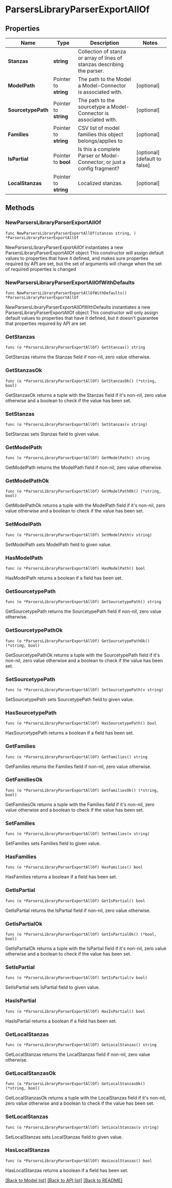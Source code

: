 # ParsersLibraryParserExportAllOf

## Properties

Name | Type | Description | Notes
------------ | ------------- | ------------- | -------------
**Stanzas** | **string** | Collection of stanza or array of lines of stanzas describing the parser. | 
**ModelPath** | Pointer to **string** | The path to the Model a Model-Connector is associated with. | [optional] 
**SourcetypePath** | Pointer to **string** | The path to the sourcetype a Model-Connector is associated with. | [optional] 
**Families** | Pointer to **string** | CSV list of model families this object belongs/applies to | [optional] 
**IsPartial** | Pointer to **bool** | Is this a complete Parser or Model-Connector, or just a config fragment? | [optional] [default to false]
**LocalStanzas** | Pointer to **string** | Localized stanzas. | [optional] 

## Methods

### NewParsersLibraryParserExportAllOf

`func NewParsersLibraryParserExportAllOf(stanzas string, ) *ParsersLibraryParserExportAllOf`

NewParsersLibraryParserExportAllOf instantiates a new ParsersLibraryParserExportAllOf object
This constructor will assign default values to properties that have it defined,
and makes sure properties required by API are set, but the set of arguments
will change when the set of required properties is changed

### NewParsersLibraryParserExportAllOfWithDefaults

`func NewParsersLibraryParserExportAllOfWithDefaults() *ParsersLibraryParserExportAllOf`

NewParsersLibraryParserExportAllOfWithDefaults instantiates a new ParsersLibraryParserExportAllOf object
This constructor will only assign default values to properties that have it defined,
but it doesn't guarantee that properties required by API are set

### GetStanzas

`func (o *ParsersLibraryParserExportAllOf) GetStanzas() string`

GetStanzas returns the Stanzas field if non-nil, zero value otherwise.

### GetStanzasOk

`func (o *ParsersLibraryParserExportAllOf) GetStanzasOk() (*string, bool)`

GetStanzasOk returns a tuple with the Stanzas field if it's non-nil, zero value otherwise
and a boolean to check if the value has been set.

### SetStanzas

`func (o *ParsersLibraryParserExportAllOf) SetStanzas(v string)`

SetStanzas sets Stanzas field to given value.


### GetModelPath

`func (o *ParsersLibraryParserExportAllOf) GetModelPath() string`

GetModelPath returns the ModelPath field if non-nil, zero value otherwise.

### GetModelPathOk

`func (o *ParsersLibraryParserExportAllOf) GetModelPathOk() (*string, bool)`

GetModelPathOk returns a tuple with the ModelPath field if it's non-nil, zero value otherwise
and a boolean to check if the value has been set.

### SetModelPath

`func (o *ParsersLibraryParserExportAllOf) SetModelPath(v string)`

SetModelPath sets ModelPath field to given value.

### HasModelPath

`func (o *ParsersLibraryParserExportAllOf) HasModelPath() bool`

HasModelPath returns a boolean if a field has been set.

### GetSourcetypePath

`func (o *ParsersLibraryParserExportAllOf) GetSourcetypePath() string`

GetSourcetypePath returns the SourcetypePath field if non-nil, zero value otherwise.

### GetSourcetypePathOk

`func (o *ParsersLibraryParserExportAllOf) GetSourcetypePathOk() (*string, bool)`

GetSourcetypePathOk returns a tuple with the SourcetypePath field if it's non-nil, zero value otherwise
and a boolean to check if the value has been set.

### SetSourcetypePath

`func (o *ParsersLibraryParserExportAllOf) SetSourcetypePath(v string)`

SetSourcetypePath sets SourcetypePath field to given value.

### HasSourcetypePath

`func (o *ParsersLibraryParserExportAllOf) HasSourcetypePath() bool`

HasSourcetypePath returns a boolean if a field has been set.

### GetFamilies

`func (o *ParsersLibraryParserExportAllOf) GetFamilies() string`

GetFamilies returns the Families field if non-nil, zero value otherwise.

### GetFamiliesOk

`func (o *ParsersLibraryParserExportAllOf) GetFamiliesOk() (*string, bool)`

GetFamiliesOk returns a tuple with the Families field if it's non-nil, zero value otherwise
and a boolean to check if the value has been set.

### SetFamilies

`func (o *ParsersLibraryParserExportAllOf) SetFamilies(v string)`

SetFamilies sets Families field to given value.

### HasFamilies

`func (o *ParsersLibraryParserExportAllOf) HasFamilies() bool`

HasFamilies returns a boolean if a field has been set.

### GetIsPartial

`func (o *ParsersLibraryParserExportAllOf) GetIsPartial() bool`

GetIsPartial returns the IsPartial field if non-nil, zero value otherwise.

### GetIsPartialOk

`func (o *ParsersLibraryParserExportAllOf) GetIsPartialOk() (*bool, bool)`

GetIsPartialOk returns a tuple with the IsPartial field if it's non-nil, zero value otherwise
and a boolean to check if the value has been set.

### SetIsPartial

`func (o *ParsersLibraryParserExportAllOf) SetIsPartial(v bool)`

SetIsPartial sets IsPartial field to given value.

### HasIsPartial

`func (o *ParsersLibraryParserExportAllOf) HasIsPartial() bool`

HasIsPartial returns a boolean if a field has been set.

### GetLocalStanzas

`func (o *ParsersLibraryParserExportAllOf) GetLocalStanzas() string`

GetLocalStanzas returns the LocalStanzas field if non-nil, zero value otherwise.

### GetLocalStanzasOk

`func (o *ParsersLibraryParserExportAllOf) GetLocalStanzasOk() (*string, bool)`

GetLocalStanzasOk returns a tuple with the LocalStanzas field if it's non-nil, zero value otherwise
and a boolean to check if the value has been set.

### SetLocalStanzas

`func (o *ParsersLibraryParserExportAllOf) SetLocalStanzas(v string)`

SetLocalStanzas sets LocalStanzas field to given value.

### HasLocalStanzas

`func (o *ParsersLibraryParserExportAllOf) HasLocalStanzas() bool`

HasLocalStanzas returns a boolean if a field has been set.


[[Back to Model list]](../README.md#documentation-for-models) [[Back to API list]](../README.md#documentation-for-api-endpoints) [[Back to README]](../README.md)


